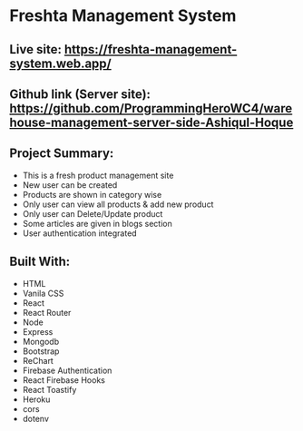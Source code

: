 # Freshta Management System

## Live site: https://freshta-management-system.web.app/

## Github link (Server site): https://github.com/ProgrammingHeroWC4/warehouse-management-server-side-Ashiqul-Hoque

## Project Summary:

- This is a fresh product management site
- New user can be created
- Products are shown in category wise
- Only user can view all products & add new product
- Only user can Delete/Update product
- Some articles are given in blogs section
- User authentication integrated

## Built With:

- HTML
- Vanila CSS
- React
- React Router
- Node
- Express
- Mongodb
- Bootstrap
- ReChart
- Firebase Authentication
- React Firebase Hooks
- React Toastify
- Heroku
- cors
- dotenv
